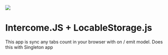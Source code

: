 <a href="https://codeclimate.com/github/Rovniy/Intercome-LocableStorage/maintainability"><img src="https://api.codeclimate.com/v1/badges/5cee2fa970d9da45cce2/maintainability" /></a>
# Intercome.JS + LocableStorage.js

This app is sync any tabs count in your browser with on / emit model. Does this with Singleton app